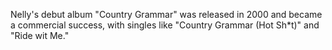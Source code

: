 Nelly's debut album "Country Grammar" was released in 2000 and became a commercial success, with singles like "Country Grammar (Hot Sh*t)" and "Ride wit Me."

